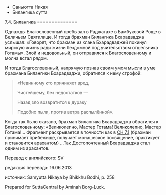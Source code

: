 









* Саньютта Никая
* Билангика сутта


7\.4\. Билангика
\=\=\=\=\=\=\=\=\=\=\=\=\=\=



Однажды Благословенный пребывал в Раджагахе в Бамбуковой Роще в Беличьем Святилище\. И тогда брахман Билангика Бхарадваджа услышал: «Говорят, что брахман из клана Бхарадваджей покинул мирскую жизнь ради жизни бездомной под учительством отшельника Готамы»\. Злой и недовольный, он отправился к Благословенному и молча встал рядом\.


И тогда Благословенный, напрямую познав своим умом мысли в уме брахмана Билангики Бхарадваджи, обратился к нему строфой:



> «Невинному кто причиняет вред,  
> 
> Чистейшему, без недостатков —  
> 
> Назад зло возвратится к дураку  
> 
> Подобно пыли, против ветра распылённой»\.


Когда так было сказано, брахман Билангика Бхарадваджа обратился к Благословенному: «Великолепно, Мастер Готама\! Великолепно, Мастер Готама\!… Фрагмент раскрывается в точности как в [СН 7\.1](/sn7\.1/ru/sv) \(брахман принимает прибежище, получает монашеское посвящение, практикует и становится арахантом\) …Так Достопочтенный Бхарадваджа стал одним из арахантов\.



Перевод с английского: SV


редакция перевода: 16\.06\.2013


источник: Samyutta Nikaya by Bhikkhu Bodhi, p\. 258


Prepared for SuttaCentral by Aminah Borg\-Luck\.






